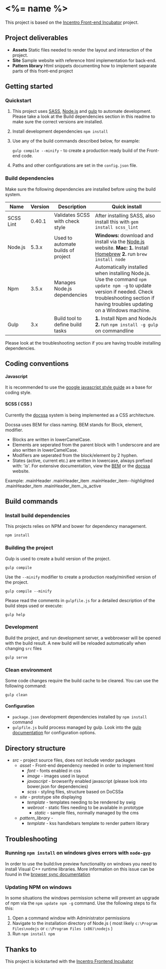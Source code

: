 # <%= name %>
This project is based on the [Incentro Front-end Incubator](https://bitbucket.org/incentro-ondemand/frontend-incubator) project.

Project deliverables
--------------------

* **Assets** Static files needed to render the layout and interaction of the project.
* **Site** Sample website with reference html implementation for back-end.
* **Pattern library** Html snippets documenting how to implement separate parts of this front-end project


Getting started
---------------

### Quickstart

1. This project uses [SASS](http://sass-lang.com/ "CSS With superpowers"),
   [Node.js](http://nodejs.org/, "Javascript development made awesome") and
   [gulp](http://gulpjs.com/ "gulp.js, The stream build system") to automate development.
   Please take a look at the Build dependencies section in this readme to make sure the
   correct versions are installed.

2. Install development dependencies
   `npm install`

3. Use any of the build commands described below, for example:

   `gulp compile --minify` - to create a production ready build of the Front-end code.
4. Paths and other configurations are set in the `config.json` file.



### Build dependencies

Make sure the following dependencies are installed before using the build system.

Name      | Version | Description                                    | Quick install
----------|---------|------------------------------------------------|--------------------------------------------------------------------------------------------------------------------------------------------------------------------------------------------------
SCSS Lint | 0.40.1  | Validates SCSS with check style                | After installing SASS, also install this with `gem install scss_lint`
Node.js   | 5.3.x   | Used to automate builds of project             | **Windows:** download and install via the [Node.js](http://nodejs.org/) website. **Mac:** **1.** Install [Homebrew](http://brew.sh/) **2.** run `brew install node`
Npm       | 3.5.x   | Manages Node.js dependencies                   | Automatically installed when installing Node.js. Use the command `npm update npm -g` to update version if needed. Check troubleshooting section if having troubles updating on a Windows machine.
Gulp      | 3.x     | Build tool to define build tasks               | **1.** Install Npm and NodeJs **2.** run `npm install -g gulp` on commandline

Please look at the troubleshooting section if you are having trouble installing dependencies.


Coding conventions
------------------

#### Javascript
It is recommended to use the [google javascript style guide](http://google-styleguide.googlecode.com/svn/trunk/javascriptguide.xml) as a base for coding style.

#### SCSS ( CSS )
Currently the [docssa](http://docssa.info/) system is being implemented as a CSS architecture.

Docssa uses BEM for class naming. BEM stands for Block, element, modifier.

 * Blocks are written in lowerCamelCase.
 * Elements are seperated from the parent block with 1 underscore and are also written in lowerCamelCase.
 * Modifiers are seperated from the block/element by 2 hyphen.
 * States (active, current etc.) are written in lowercase, always prefixed with: '_is_'.
For extensive documentation, view the [BEM](https://en.bem.info/method/) or the [docssa](http://docssa.info/) website.

Example:
.mainHeader
    .mainHeader_item
    .mainHeader_item--highlighted
    .mainHeader_item
    .mainHeader_item._is_active



Build commands
--------------

### Install build dependencies
This projects relies on NPM and bower for dependency management.

    npm install


### Building the project
Gulp is used to create a build version of the project.

    gulp compile

Use the `--minify` modifier to create a production ready/minified version of the project.

    gulp compile --minify

Please read the comments in `gulpfile.js` for a detailed description of the build steps used or execute:

    gulp help


### Development
Build the project, and run development server, a webbrowser will be opened with the build result. A new build will be reloaded automatically when changing `src` files

    gulp serve


### Clean environment
Some code changes require the build cache to be cleared. You can use the following command:

    gulp clean



#### Configuration
- `package.json` development dependencies installed by `npm install` command
- `gulpfile.js` build process managed by gulp. Look into the [gulp documentation](https://github.com/gulpjs/gulp/blob/master/README.md#gulp-----) for configuration options.


Directory structure
-------------------

* _src_ - project source files, does not include vendor packages
	* _asset_ - Front-end dependency needed in order to implement html
		* _font_ - fonts enabled in css
		* _image_ - images used in layout
		* _javascript_ - browserify enabled javascript (please look into bower.json for dependencies)
		* _scss_ - styling files, structure based on DoCSSa
	* _site_ - prototype site displaying
		* _template_ - templates needing to be rendered by swig
		* _webroot_ - static files needing to be available in prototype
			* _static_ - sample files, normally managed by the cms
	* _pattern_library_ -
		* _template_ - kss handlebars template to render pattern library

Troubleshooting
---------------

### Running `npm install` on windows gives errors with `node-gyp`
In order to use the build:live preview functionality on windows you need to install Visual C++ runtime libraries.
More information on this issue can be found in the [browser sync documentation](http://www.browsersync.io/docs/#windows-users)

### Updating NPM on windows
In some situations the windows permission scheme will prevent an upgrade of npm via the `npm update npm -g` command.
Use the following steps to fix this:

1. Open a command window with Administrator permissions
2. Navigate to the installation directory of Node.js ( most likely `c:\Program Files\nodejs` or `c:\Program Files (x86)\nodejs` )
3. Run `npm install npm`

## Thanks to

This project is kickstarted with the [Incentro Frontend Incubator](http://incentro.github.io/generator-frontend-incubator/)
